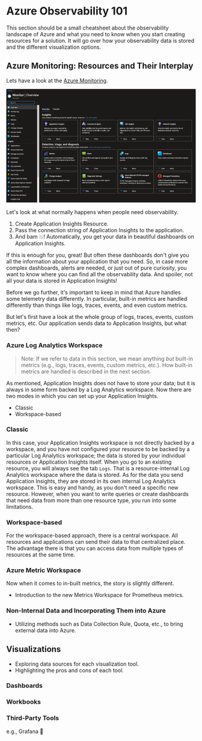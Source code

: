 # Azure Observability 101

<!-- > Goal: Understanding the resources involved, when each setup makes sense, and having key information on when to choose the appropriate visualization tool.-->

This section should be a small cheatsheet about the observability landscape of Azure and what you need to know when you start creating resources for a solution. It will go over how your observability data is stored and the different visualization options.

## Azure Monitoring: Resources and Their Interplay

Lets have a look at the [Azure Monitoring](). 

![Azure_Monitor](Azure_Monitor.jpg)


<!-- - Main components: Data storage (Log Analytics workspace, Metrics workspaces), App Insights, Visualization (refer to Azure docs for details).
- Overlap between these components, e.g., App Insights vs Log Analytics workspace. -->

<!-- ## Data Storage

 - Differentiating between Metrics-based and Logs-based telemetry in Azure. -->

<!-- Azure has a few observability resources that can be used when creating an observability suite for your solution. For now, let us focus on the following two, as they are most commonly used and cover most use cases:

- [Log Analytics Workspace](https://learn.microsoft.com/en-us/azure/azure-monitor/logs/log-analytics-workspace-overview)
- [Application Insights](https://learn.microsoft.com/en-us/azure/azure-monitor/app/app-insights-overview)
- Insights Agents: [VM Insights Agents](https://learn.microsoft.com/en-us/azure/azure-monitor/vm/vminsights-overview), [Container Insights Agents](https://learn.microsoft.com/en-us/azure/azure-monitor/containers/container-insights-overview), [Network Insights Agents](https://learn.microsoft.com/en-us/azure/network-watcher/network-insights-overview) -->

Let's look at what normally happens when people need observability.

1. Create Application Insights Resource.
2. Pass the connection string of Application Insights to the application.
3. And bam 💥! Automatically, you get your data in beautiful dashboards on Application Insights.

If this is enough for you, great!
But often these dashboards don't give you all the information about your application that you need. So, in case more complex dashboards, alerts are needed, or just out of pure curiosity, you want to know where you can find all the observability data.
And spoiler, not all your data is stored in Application Insights!

Before we go further, it's important to keep in mind that Azure handles some telemetry data differently. In particular, built-in metrics are handled differently than things like logs, traces, events, and even custom metrics.

But let's first have a look at the whole group of logs, traces, events, custom metrics, etc.
Our application sends data to Application Insights, but what then?

### Azure Log Analytics Workspace

<!--
- Understanding Log Analytics workspace-backed resources and their effective utilization. For example, telemetry data of non-workspace-backed resources can only be used within the scope of the same resource.
- Comparing a centralized workspace vs. individual (in-built) ones. -->

> Note: If we refer to data in this section, we mean anything _but_ built-in metrics (e.g., logs, traces, events, custom metrics, etc.). How built-in metrics are handled is described in the next section.

As mentioned, Application Insights does not have to store your data; but it is always in some form backed by a Log Analytics workspace. Now there are two modes in which you can set up your Application Insights.

- Classic
- Workspace-based

### Classic

In this case, your Application Insights workspace is not directly backed by a workspace, and you have not configured your resource to be backed by a particular Log Analytics workspace; the data is stored by your individual resources or Application Insights itself. When you go to an existing resource, you will always see the tab `Logs`. That is a resource-internal Log Analytics workspace where the data is stored. As for the data you send Application Insights, they are stored in its own internal Log Analytics workspace.
This is easy and handy, as you don't need a specific new resource. However, when you want to write queries or create dashboards that need data from more than one resource type, you run into some limitations.

### Workspace-based

For the workspace-based approach, there is a central workspace. All resources and applications can send their data to that centralized place. The advantage there is that you can access data from multiple types of resources at the same time.

### Azure Metric Workspace

Now when it comes to in-built metrics, the story is slightly different.

- Introduction to the new Metrics Workspace for Prometheus metrics.

### Non-Internal Data and Incorporating Them into Azure

- Utilizing methods such as Data Collection Rule, Quota, etc., to bring external data into Azure.

## Visualizations

- Exploring data sources for each visualization tool.
- Highlighting the pros and cons of each tool.

### Dashboards

### Workbooks

### Third-Party Tools

e.g., Grafana 🚀